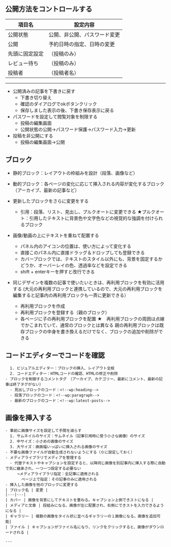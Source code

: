 ## 公開方法をコントロールする
| 項目名 | 設定内容　|
|---|---|
| 公開状態 | 公開、非公開、パスワード変更 |
| 公開　| 予約日時の指定、日時の変更　|
| 先頭に固定設定 |（投稿のみ）|
| レビュー待ち |（投稿のみ）|
| 投稿者 |（投稿者名）|

---
  - 公開済みの記事を下書きに戻す
      - 下書き切り替え
      - 確認のダイアログでokボタンクリック
      - 保存しました表示の後、下書き保存表示に戻る
  - パスワードを設定して閲覧対象を制限する
      - 投稿の編集画面
      - 公開状態の公開→パスワード保護→パスワード入力→更新
  - 投稿を非公開にする
      - 投稿の編集画面→公開

## ブロック
  - 静的ブロック：レイアウトの枠組みを設計（段落、画像など）
  - 動的ブロック：各ページの変化に応じて挿入される内容が変化するブロック（アーカイブ、最新の記事など）
  - 更新したブロックをさらに変更をする
      - 引用：段落、リスト、見出し、プルクオートに変更できる
        ★プルクオート：引用したテキストに背景色や文字色などの視覚的な強調を付けられるブロック
  - 画像/動画の上にテキストを重ねて配置する
      - パネル内のアイコンの位置は、使い方によって変化する
      - 直接このパネル内に直接ドラッグ＆ドロップしても登録できる
      - カバーブロックでは、テキストのスタイル以外にも、背景を固定するかどうか、オーバーレイの色、透過率などを設定できる
      - shift + enterキーを押すと改行できる
      
  - 同じデザインを複数の記事で使いたいときは、再利用ブロックを有効に活用する
    (大元の再利用ブロックと連携しているので、大元の再利用ブロックを編集すると記事内の再利用ブロックも一斉に更新できる）
    - 再利用ブロックを作成
    - 再利用ブロックを登録する（親のブロック）
    - 各ページに子の再利用ブロックを配置
    ★　再利用ブロックの周囲は点線でかこまれていて、通常のブロックとは異なる
        親の再利用ブロックは既存ブロックの中身を書き換えるだけでなく、ブロックの追加や削除ができる
        
## コードエディターでコードを確認
      1. ビジュアルエディター：ブロックの挿入、レイアウト全般
      2. コードエディター：HTMLコードの確認、HTMLの修正や削除
    - ブロックを制御するコメントタグ　（アーカイブ、カテゴリー、最新にコメント、最新の記事は終了タグがない）
      - 見出しブロックのコード：<!--wp:heading-->
      - 段落ブロックのコード：<!--wp:paragraph-->
      - 最新のブロックのコード：<!--wp:latest-posts-->
      
## 画像を挿入する
    - 事前に画像サイズを設定して手間を減らす
      1. サムネイルのサイズ：サムネイル（記事引用時に使う小さな画像）のサイズ
      2. 中サイズ：小さめの画像のサイズ
      3. 大サイズ：画面幅いっぱいに挿入される画像のサイズ
    - 不要な画像ファイルが自動生成されないようにする（０に設定しておく）
    - メディアライブラリでメディアを管理する
      - 代替テキストやキャプションを設定すると、以降同じ画像を別記事内に挿入する際に自動で気に継承され、一つ一つ設定する必要ない
      　　↪メディアライブラリ指定：全記事に適用される
           ページ上で指定：その記事のみに適用される 
    - 挿入した画像を他のブロックに変更する
    | ブロック名 | 変更 |
    |---|---|
    | カバー | 画像を背景にしてテキストを重ねる。キャプション上側できストになる |
    | メディアと文章 | 段組みになる、画像が左に配置され、右側にできストを入力できるようになる |
    | ギャラリー | 複数の画像をタイル状に並べるギャラリーの１画像になる。画像を追加可能|
    | ファイル | キャプションがファイル名になり、リンクをクリックすると、画像がダウンロードされる |
    
    ---
    


















